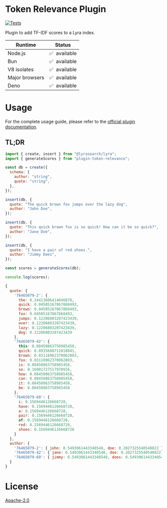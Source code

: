 # Token Relevance Plugin

[![Tests](https://github.com/LyraSearch/plugin-token-relevance/actions/workflows/tests.yml/badge.svg)](https://github.com/LyraSearch/plugin-token-relevance/actions/workflows/tests.yml)

Plugin to add TF-IDF scores to a Lyra index.

| Runtime        | Status            |
| -------------- | ----------------- |
| Node.js        | ✅ &nbsp;available |
| Bun            | ✅ &nbsp;available |
| V8 isolates    | ✅ &nbsp;available |
| Major browsers | ✅ &nbsp;available |
| Deno           | ✅ &nbsp;available |

# Usage

For the complete usage guide, please refer to the
[official plugin documentation](https://docs.lyrajs.io/plugins/plugin-token-relevance).

## TL;DR

```js
import { create, insert } from "@lyrasearch/lyra";
import { generateScores } from "plugin-token-relevance";

const db = create({
  schema: {
    author: "string",
    quote: "string",
  },
});

insert(db, {
  quote: "The quick brown fox jumps over the lazy dog",
  author: "John Doe",
});

insert(db, {
  quote: "This quick brown fox is so quick! How can it be so quick?",
  author: "Jane Doe",
});

insert(db, {
  quote: "I have a pair of red shoes.",
  author: "Jimmy Does",
});

const scores = generateScores(db);

console.log(scores);
```

```js
{
  quote: {
    '76465079-2': {
      the: 0.24413606414846878,
      quick: 0.04505167867868493,
      brown: 0.04505167867868493,
      fox: 0.04505167867868493,
      jumps: 0.12206803207423439,
      over: 0.12206803207423439,
      lazy: 0.12206803207423439,
      dog: 0.12206803207423439
    },
    '76465079-42': {
      this: 0.08450863758985458,
      quick: 0.0935688711018841,
      brown: 0.03118962370062803,
      fox: 0.03118962370062803,
      is: 0.08450863758985458,
      so: 0.16901727517970916,
      how: 0.08450863758985458,
      can: 0.08450863758985458,
      it: 0.08450863758985458,
      be: 0.08450863758985458
    },
    '76465079-60': {
      i: 0.1569446126668728,
      have: 0.1569446126668728,
      a: 0.1569446126668728,
      pair: 0.1569446126668728,
      of: 0.1569446126668728,
      red: 0.1569446126668728,
      shoes: 0.1569446126668728
    }
  },
  author: {
    '76465079-2': { john: 0.5493061443340548, doe: 0.2027325540540822 },
    '76465079-42': { jane: 0.5493061443340548, doe: 0.2027325540540822 },
    '76465079-60': { jimmy: 0.5493061443340548, does: 0.5493061443340548 }
  }
}
```

# License

[Apache-2.0](/LICENSE.md)
